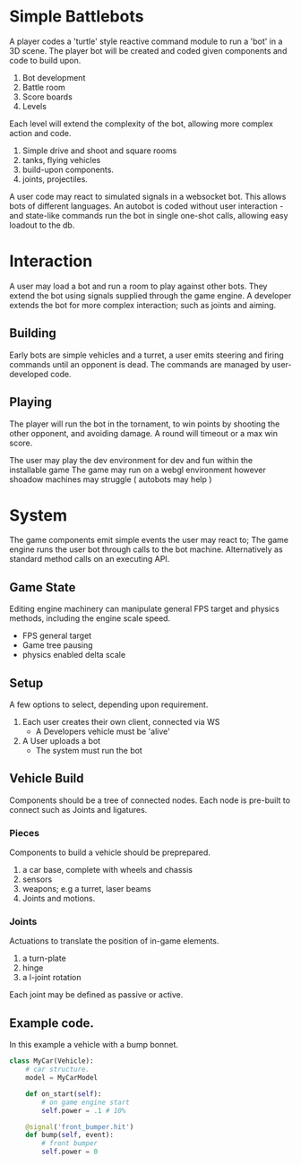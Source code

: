 # Simple Battlebots

A player codes a 'turtle' style reactive command module to run a 'bot' in a 3D
scene. The player bot will be created and coded given components and code to
build upon.

1. Bot development
2. Battle room
3. Score boards
4. Levels

Each level will extend the complexity of the bot, allowing more complex action
and code.

1. Simple drive and shoot and square rooms
2. tanks, flying vehicles
3. build-upon components.
4. joints, projectiles.

A user code may react to simulated signals in a websocket bot. This allows
bots of different languages. An autobot is coded without user interaction - and
state-like commands run the bot in single one-shot calls, allowing easy loadout
to the db.


# Interaction

A user may load a bot and run a room to play against other bots. They extend the
bot using signals supplied through the game engine. A developer extends the
bot for more complex interaction; such as joints and aiming.


## Building

Early bots are simple vehicles and a turret, a user emits steering and firing commands
until an opponent is dead. The commands are managed by user-developed code.


## Playing

The player will run the bot in the tornament, to win points by shooting the other
opponent, and avoiding damage. A round will timeout or a max win score.

The user may play the dev environment for dev and fun within the installable game
The game may run on a webgl environment however shoadow machines may struggle
( autobots may help )


# System

The game components emit simple events the user may react to; The game engine
runs the user bot through calls to the bot machine. Alternatively as standard
method calls on an executing API.


## Game State

Editing engine machinery can manipulate general FPS target and physics methods,
including the engine scale speed.

+ FPS general target
+ Game tree pausing
+ physics enabled delta scale


## Setup

A few options to select, depending upon requirement.

1. Each user creates their own client, connected via WS
    + A Developers vehicle must be 'alive'
2. A User uploads a bot
    + The system must run the bot


## Vehicle Build

Components should be a tree of connected nodes. Each node is pre-built to connect
such as Joints and ligatures.


### Pieces

Components to build a vehicle should be preprepared.

1. a car base, complete with wheels and chassis
2. sensors
3. weapons; e.g a turret, laser beams
4. Joints and motions.


### Joints

Actuations to translate the position of in-game elements.

1. a turn-plate
2. hinge
3. a l-joint rotation

Each joint may be defined as passive or active.


## Example code.

In this example a vehicle with a bump bonnet.

```py
class MyCar(Vehicle):
    # car structure.
    model = MyCarModel

    def on_start(self):
        # on game engine start
        self.power = .1 # 10%

    @signal('front_bumper.hit')
    def bump(self, event):
        # front bumper
        self.power = 0
```
